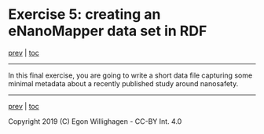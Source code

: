 # Exercise 5: creating an eNanoMapper data set in RDF

[prev](nanomaterial.md) | [toc](./README.md)

---

In this final exercise, you are going to write a short data file capturing some minimal
metadata about a recently published study around nanosafety.


---

[prev](nanomaterial.md) | [toc](./README.md)

Copyright 2019 (C) Egon Willighagen - CC-BY Int. 4.0
